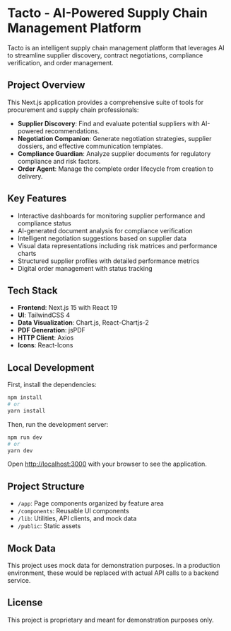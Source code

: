 # Tacto - AI-Powered Supply Chain Management Platform

Tacto is an intelligent supply chain management platform that leverages AI to streamline supplier discovery, contract negotiations, compliance verification, and order management.

## Project Overview

This Next.js application provides a comprehensive suite of tools for procurement and supply chain professionals:

- **Supplier Discovery**: Find and evaluate potential suppliers with AI-powered recommendations.
- **Negotiation Companion**: Generate negotiation strategies, supplier dossiers, and effective communication templates.
- **Compliance Guardian**: Analyze supplier documents for regulatory compliance and risk factors.
- **Order Agent**: Manage the complete order lifecycle from creation to delivery.

## Key Features

- Interactive dashboards for monitoring supplier performance and compliance status
- AI-generated document analysis for compliance verification
- Intelligent negotiation suggestions based on supplier data
- Visual data representations including risk matrices and performance charts
- Structured supplier profiles with detailed performance metrics
- Digital order management with status tracking

## Tech Stack

- **Frontend**: Next.js 15 with React 19
- **UI**: TailwindCSS 4
- **Data Visualization**: Chart.js, React-Chartjs-2
- **PDF Generation**: jsPDF
- **HTTP Client**: Axios
- **Icons**: React-Icons

## Local Development

First, install the dependencies:

```bash
npm install
# or
yarn install
```

Then, run the development server:

```bash
npm run dev
# or
yarn dev
```

Open [http://localhost:3000](http://localhost:3000) with your browser to see the application.

## Project Structure

- `/app`: Page components organized by feature area
- `/components`: Reusable UI components
- `/lib`: Utilities, API clients, and mock data
- `/public`: Static assets

## Mock Data

This project uses mock data for demonstration purposes. In a production environment, these would be replaced with actual API calls to a backend service.

## License

This project is proprietary and meant for demonstration purposes only.
